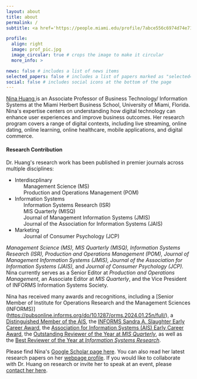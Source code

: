 ```yaml
---
layout: about
title: about
permalink: /
subtitle: <a href='https://people.miami.edu/profile/7abce556c6974d74e71c89fb865e4553'>University of Miami Herbert Business School</a>

profile:
  align: right
  image: prof_pic.jpg
  image_circular: true # crops the image to make it circular
  more_info: >

news: false # includes a list of news items
selected_papers: false # includes a list of papers marked as "selected={true}"
social: false # includes social icons at the bottom of the page
---
```


<p> <a href="https://people.miami.edu/profile/nxh558@miami.edu/"> Nina Huang </a> is an Associate Professor of Business Technology/ Information Systems at the Miami Herbert Business School, University of Miami, Florida. Nina's expertise centers on understanding how digital technology can enhance user experiences and improve business outcomes. Her research program covers a range of digital contexts, including live streaming, online dating, online learning, online healthcare, mobile applications, and digital commerce.</p>

<h4>Research Contribution</h4>
Dr. Huang's research work has been published in premier journals across multiple disciplines:
<ul>
    <li>Interdiscplinary
    <ul style="list-style-type: none;">
      <li>Management Science (MS)</li>
      <li>Production and Operations Management (POM)</li>
    </ul>
  </li>
  
  <li>Information Systems
    <ul style="list-style-type: none;">
      <li>Information Systems Research (ISR)</li>
      <li>MIS Quarterly (MISQ)</li>
            <li>Journal of Management Information Systems (JMIS)</li>
            <li>Journal of the Association for Information Systems (JAIS)</li>
    </ul>
  </li>
 
  <li>Marketing
    <ul style="list-style-type: none;">
      <li>Journal of Consumer Psychology (JCP)</li>
    </ul>
  </li>
</ul>

*Management Science (MS), MIS Quarterly (MISQ), Information Systems Research (ISR), Production and Operations Management (POM), Journal of Management Information Systems (JMIS), Journal of the Association for Information Systems (JAIS),* and *Journal of Consumer Psychology (JCP).* Nina currently serves as a Senior Editor at *Production and Operations Management*, an Associate Editor at *MIS Quarterly*, and the Vice President of INFORMS Information Systems Society. 

Nina has received many awards and recognitions, including a [Senior Member of Institute for Operations Research and the Management Sciences (INFORMS)] (https://pubsonline.informs.org/do/10.1287/orms.2024.01.25n/full/), a [Distinguished Member of the AIS](https://aisnet.org/page/DistinguishedMemberList), the [INFORMS Sandra A. Slaughter Early Career Award](https://www.informs.org/Recognizing-Excellence/Community-Prizes/Information-Systems-Society/ISS-Sandra-A.-Slaughter-Early-Career-Award), the [Association for Information Systems (AIS) Early Career Award](https://ishistory.aisnet.org/awards/earlycareeraward/), the [Outstanding Reviewer of the Year at *MIS Quarterly*](https://misq.umn.edu/awards-reviewer), as well as the [Best Reviewer of the Year at *Information Systems Research*](https://pubsonline.informs.org/page/isre/awards). 

<p>Please find Nina's <a href="https://scholar.google.com/citations?user=pTNPXbMAAAAJ&hl=en" rel="nofollow"> Google Scholar page here</a>. You can also read her latest research papers on her <a href="https://nhuang-research.github.io/" rel="nofollow">webpage profile</a>. If you would like to collaborate with Dr. Huang on research or invite her to speak at an event, please <a href="mailto: nhuang@miami.edu" rel="nofollow">contact her here</a>.</p>